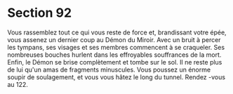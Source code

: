 # Section 92

Vous rassemblez tout ce qui vous reste de force et, brandissant votre épée, vous assenez
un dernier coup au Démon du Miroir. Avec un bruit à percer les tympans, ses visages et
ses membres commencent à se craqueler. Ses nombreuses bouches hurlent dans les
effroyables souffrances de la mort. Enfin, le Démon se brise complètement et tombe sur
le sol. Il ne reste plus de lui qu'un amas de fragments minuscules. Vous poussez un
énorme soupir de soulagement, et vous vous hâtez le long du tunnel. Rendez -vous au
122.